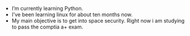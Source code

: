 - I’m currently learning Python.
- I've been learning linux for about ten months now. 
- My main objective is to get into space security. Right now i am studying to pass the comptia a+ exam.
  
  

<!---
StudyHallChelseaPhillips/StudyHallChelseaPhillips is a ✨ special ✨ repository because its `README.md` (this file) appears on your GitHub profile.
You can click the Preview link to take a look at your changes.
--->
